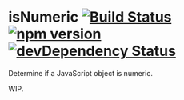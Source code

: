 # isNumeric [![Build Status](https://travis-ci.org/leecrossley/isNumeric.png?branch=master)](https://travis-ci.org/leecrossley/isNumeric) [![npm version](https://badge.fury.io/js/isnumeric.png)](https://npmjs.org/package/isnumeric) [![devDependency Status](https://david-dm.org/leecrossley/isNumeric/dev-status.png)](https://david-dm.org/leecrossley/isNumeric#info=devDependencies)

Determine if a JavaScript object is numeric.

WIP.